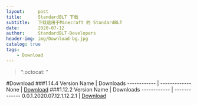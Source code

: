 ```yaml
---
layout:     post
title:      StandardBLT 下载
subtitle:   下载适用于Minecraft 的 StandardBLT
date:       2020-07-12
author:     StandardBLT-Developers
header-img: img/Download-bg.jpg
catalog: true
tags:
    - Download
---
```

> “:octocat: ”

#Download
###1.14.4
Version Name | Downloads
------------ | -------------
None | [Download](https://standardblt.github.io/404)
###1.12.2
Version Name | Downloads
------------ | -------------
0.0.1.2020.07.12.1.12.2.1 | [Download](https://standardblt.github.io/download/StandardBLT-0.0.1.2020.07.12.1.12.2.1)
